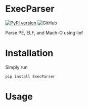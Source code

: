 # ExecParser

[![PyPI version](https://badge.fury.io/py/ExecParser.svg)](https://badge.fury.io/py/ExecParser)
![GitHub](https://img.shields.io/github/license/r33-L1/ExecParser)

Parse PE, ELF, and Mach-O using lief

# Installation
Simply run 
```
pip install ExecParser
```
# Usage
